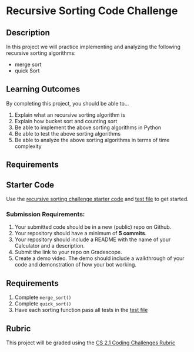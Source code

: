 # Recursive Sorting Code Challenge

## Description
In this project we will practice implementing and analyzing the following recursive sorting algorithms:
- merge sort
- quick Sort 

## Learning Outcomes
By completing this project, you should be able to…

1. Explain what an recursive sorting algorithm is
1. Explain how bucket sort and counting sort
1. Be able to implement the above sorting algorithms in Python
1. Be able to test the above sorting algorithms
1. Be able to analyze the above sorting algorithms in terms of time complexity

## Requirements

## Starter Code

Use the [recursive sorting challenge starter code](https://github.com/Make-School-Courses/CS-2.1-Trees-Sorting/blob/master/Code/sorting_recursive.py) and [test file](https://github.com/Make-School-Courses/CS-2.1-Trees-Sorting/blob/master/Code/sorting_test.py) to get started.

### Submission Requirements:
1. Your submitted code should be in a new (public) repo on Github.
1. Your repository should have a minimum of **5 commits**. 
1. Your repository should include a README with the name of your Calculator and a description.
1. Submit the link to your repo on Gradescope.
1. Create a demo video. The demo should include a walkthrough of your code and demonstration of how your bot working.

## Requirements
1. Complete `merge_sort()`
1. Complete `quick_sort()`
1. Have each sorting function pass all tests in the [test file](https://github.com/Make-School-Courses/CS-2.1-Trees-Sorting/blob/master/Code/sorting_test.py)

## Rubric
This project will be graded using the [CS 2.1 Coding Challenges Rubric](https://docs.google.com/document/d/15tkiKmZK5jDhiCdSUD7WB6lRmV0ReHAErEFMzWPKIJE/edit)